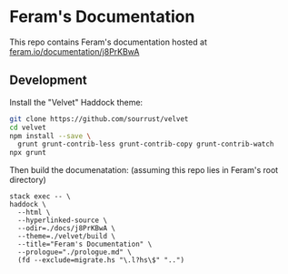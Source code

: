 # Feram's Documentation

This repo contains Feram's documentation hosted at
[feram.io/documentation/j8PrKBwA](https://feram.io/documentation/j8PrKBwA)


## Development

Install the "Velvet" Haddock theme:

```sh
git clone https://github.com/sourrust/velvet
cd velvet
npm install --save \
  grunt grunt-contrib-less grunt-contrib-copy grunt-contrib-watch
npx grunt
```


Then build the documenatation:
(assuming this repo lies in Feram's root directory)

```fish
stack exec -- \
haddock \
  --html \
  --hyperlinked-source \
  --odir=./docs/j8PrKBwA \
  --theme=./velvet/build \
  --title="Feram's Documentation" \
  --prologue="./prologue.md" \
  (fd --exclude=migrate.hs "\.l?hs\$" "..")
```
